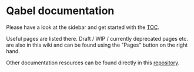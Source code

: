 Qabel documentation
===================

Please have a look at the sidebar and get started with the [TOC](https://github.com/Qabel/qabel-doc/wiki/Table-of-contents).

Useful pages are listed there. Draft / WIP / currently deprecated pages etc. are also in this wiki and can be found using the "Pages" button on the right hand.

Other documentation resources can be found directly in this [repository](https://github.com/Qabel/qabel-doc).
